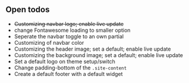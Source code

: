 ## Open todos

* ~~Customizing navbar logo; enable live update~~
* change Fontawesome loading to smaller option
* Seperate the navbar toggle to an own partial
* Customizing of navbar color
* Customizing the header image; set a default; enable live update
* Customizing the background image; set a default; enable live update
* Set a default logo on theme setup/switch
* Change padding-bottom of the `.site-content`
* Create a default footer with a default widget